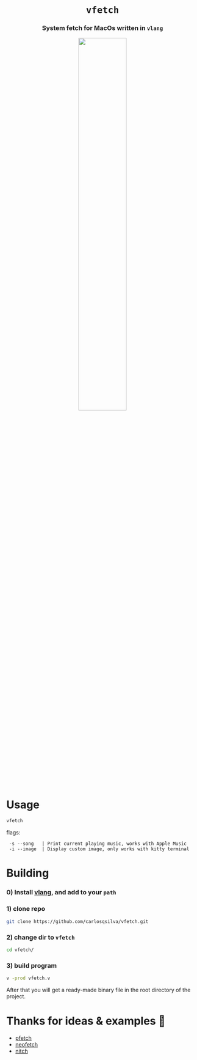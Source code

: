 <div align="center">

# `vfetch`

<h3>
  System fetch for MacOs written in <code>vlang</code>
</h3>

<img src="https://user-images.githubusercontent.com/19891059/180103104-db95ce20-4b2a-4a92-96d1-2f1e11a69b57.png" width="50%">
</div>

# Usage
```bash
vfetch
```
flags:
```
 -s --song   | Print current playing music, works with Apple Music
 -i --image  | Display custom image, only works with kitty terminal
```

# Building
### 0) Install [vlang](https://vlang.io), and add to your `path`
### 1) clone repo
```bash
git clone https://github.com/carlosqsilva/vfetch.git
```
### 2) change dir to `vfetch`
```bash
cd vfetch/
```
### 3) build program
```bash
v -prod vfetch.v
```
After that you will get a ready-made binary file in the root directory of the project.


# Thanks for ideas & examples 💬
- [pfetch](https://github.com/dylanaraps/pfetch/)
- [neofetch](https://github.com/dylanaraps/neofetch)
- [nitch](https://github.com/unxsh/nitch)
